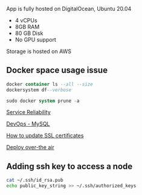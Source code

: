 App is fully hosted on DigitalOcean, Ubuntu 20.04

- 4 vCPUs
- 8GB RAM
- 80 GB Disk
- No GPU support

Storage is hosted on AWS

## Docker space usage issue

```sql
docker container ls --all --size
dockersystem df--verbose

sudo docker system prune -a
```

[Service Reliability](https://www.notion.so/Service-Reliability-2fc8b5da879a4968948dd1160ab2626e?pvs=21)

[DevOps - MySQL](https://www.notion.so/DevOps-MySQL-1b626022a4474a7db69d262721440bf4?pvs=21)

[How to update SSL certificates](https://www.notion.so/How-to-update-SSL-certificates-cf9adf1a6b014cfa89c98365c140de39?pvs=21)

[Deploy over-the air](https://www.notion.so/Deploy-over-the-air-0712bfc8ce1c4fbda670191394fc5f14?pvs=21)

## Adding ssh key to access a node

```bash
cat ~/.ssh/id_rsa.pub
echo public_key_string >> ~/.ssh/authorized_keys
```